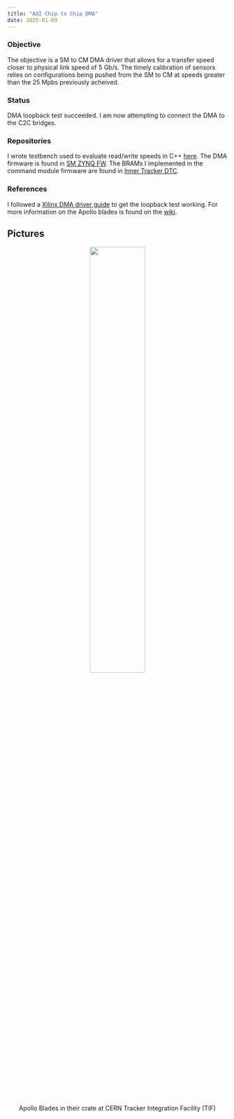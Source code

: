 ```yaml
---
title: "AXI Chip to Chip DMA"
date: 2025-01-09
---
```


### Objective
The objective is a SM to CM DMA driver that allows for a transfer speed closer to physical link speed of 5 Gb/s. The timely calibration of sensors relies on configurations being pushed from the SM to CM at speeds greater than the 25 Mpbs previously acheived.

### Status
DMA loopback test succeeded. I am now attempting to connect the DMA to the C2C bridges.

### Repositories
I wrote testbench used to evaluate read/write speeds in C++ [here](https://github.com/ablaizot/speedtest/tree/CMspeed).
The DMA firmware is found in [SM ZYNQ FW](https://gitlab.com/apollo-lhc/FW/SM_ZYNQ_FW/-/tree/c2c_dma?ref_type=heads).
The BRAMs I implemented in the command module firmware are found in [Inner Tracker DTC](https://gitlab.cern.ch/cms-tracker-phase2-data-processing/BE_firmware/inner-tracker-dtc/inner-tracker-dtc/-/tree/block_ram?ref_type=heads).

### References
I followed a [Xilinx DMA driver guide](https://xilinx-wiki.atlassian.net/wiki/spaces/A/pages/1027702787/Linux+DMA+From+User+Space+2.0) to get the loopback test working.
For more information on the Apollo blades is found on the [wiki](https://apollo-lhc.gitlab.io/). 

## Pictures
<p align="center">
<img src="../images/DSCF1734.JPG" width="50%">
</p>
<p align="center">
Apollo Blades in their crate at CERN Tracker Integration Facility (TIF)
</p>
